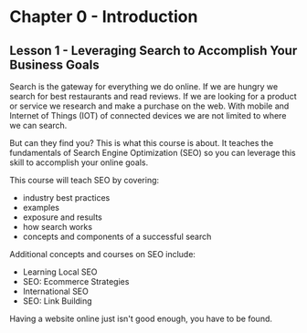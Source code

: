 # Chapter 0 - Introduction
## Lesson 1 - Leveraging Search to Accomplish Your Business Goals

Search is the gateway for everything we do online. If we are hungry we search for best restaurants and read reviews. If we are looking for a product or service we research and make a purchase on the web. With mobile and Internet of Things (IOT) of connected devices we are not limited to where we can search.

But can they find you? This is what this course is about. It teaches the fundamentals of Search Engine Optimization (SEO) so you can leverage this skill to accomplish your online goals.

This course will teach SEO by covering:
* industry best practices
* examples
* exposure and results
* how search works
* concepts and components of a successful search

Additional concepts and courses on SEO include:
* Learning Local SEO
* SEO: Ecommerce Strategies
* International SEO
* SEO: Link Building

Having a website online just isn't good enough, you have to be found.
